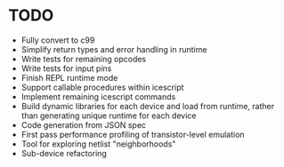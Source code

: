 # TODO

- Fully convert to c99
- Simplify return types and error handling in runtime
- Write tests for remaining opcodes
- Write tests for input pins
- Finish REPL runtime mode
- Support callable procedures within icescript
- Implement remaining icescript commands
- Build dynamic libraries for each device and load from runtime, rather than generating unique runtime for each device
- Code generation from JSON spec
- First pass performance profiling of transistor-level emulation
- Tool for exploring netlist "neighborhoods"
- Sub-device refactoring
